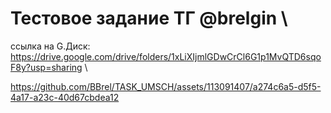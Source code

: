 # Тестовое задание ТГ @brelgin \
ссылка на G.Диск: https://drive.google.com/drive/folders/1xLiXIjmlGDwCrCl6G1p1MvQTD6sqoF8y?usp=sharing \


https://github.com/BBrel/TASK_UMSCH/assets/113091407/a274c6a5-d5f5-4a17-a23c-40d67cbdea12

